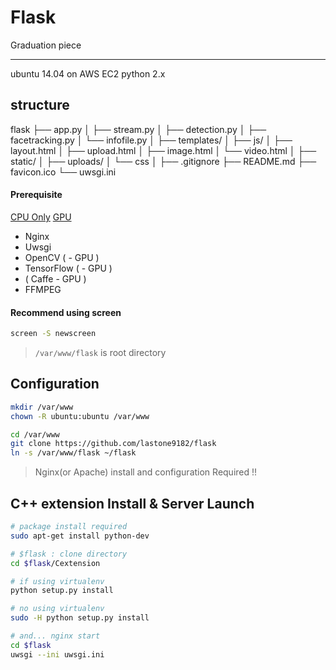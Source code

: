 # Flask

Graduation piece

---

ubuntu 14.04 on AWS EC2
python 2.x

## structure

flask
├── app.py
│   ├── stream.py
│   ├── detection.py
│   ├── facetracking.py
│   └── infofile.py
│
├── templates/
│   ├── js/
│   ├── layout.html
│   ├── upload.html
│   ├── image.html
│   └── video.html
│
├── static/
│   ├── uploads/
│   └── css
│
├── .gitignore
├── README.md
├── favicon.ico
└── uwsgi.ini


#### Prerequisite

[CPU Only](//lastone9182.github.io/2016/08/29/aws-flask.html)
[GPU](//lastone9182.github.io/2016/09/16/aws-caffe.html)

* Nginx
* Uwsgi
* OpenCV ( - GPU )
* TensorFlow ( - GPU )
* ( Caffe - GPU )
* FFMPEG

#### Recommend using screen

```bash
screen -S newscreen
```

> `/var/www/flask` is root directory

## Configuration

```bash
mkdir /var/www
chown -R ubuntu:ubuntu /var/www

cd /var/www
git clone https://github.com/lastone9182/flask
ln -s /var/www/flask ~/flask
```

> Nginx(or Apache) install and configuration Required !!

## C++ extension Install & Server Launch

```bash
# package install required
sudo apt-get install python-dev

# $flask : clone directory
cd $flask/Cextension

# if using virtualenv
python setup.py install

# no using virtualenv
sudo -H python setup.py install

# and... nginx start 
cd $flask
uwsgi --ini uwsgi.ini
```
